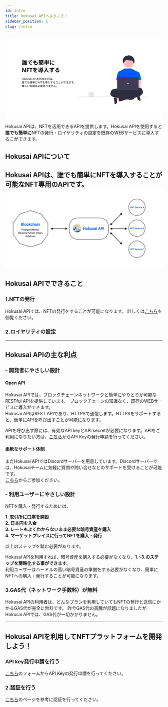 ```yaml
---
id: intro
title: Hokusai APIへようこそ！
sidebar_position: 1
slug: /intro
---
```

  

![intro-top](../assets/intro-top.png)


Hokusai APIは、NFTを活用できるAPIを提供します。Hokusai APIを使用すると**誰でも簡単に**NFTの発行・ロイヤリティの設定を既存のWEBサービスに導入するこができます。
## Hokusai APIについて
  
Hokusai APIは、誰でも簡単にNFTを導入することが可能なNFT専用のAPIです。
![intro-image](../assets/intro-image.png)  
--- 
## Hokusai APIでできること
### 1.NFTの発行
Hokusai APIでは、NFTの発行をすることが可能になります。
詳しくは[こちら](/nft/mint-nft)を御覧ください。
### 2.ロイヤリティの設定
--- 
## Hokusai APIの主な利点
### - 開発者にやさしい設計
#### Open API
Hokusai APIでは、ブロックチェーンネットワークと簡単にやりとりが可能なRESTful APIを提供しています。
ブロックチェーンの知識なく、既存のWEBサービスに導入ができます。  
Hokusai APIはREST APIであり、HTTPSで通信します。HTTPSをサポートすると、簡単にAPIを呼び出すことが可能になります。

APIを呼び出す際には、有効なAPI keyとAPI secretが必要になります。APIをご利用になりたい方は、[こちら](https://hokusai.app/pre-register)からAPI Keyの発行申請を行ってください。

#### 柔軟なサポート体制
またHokusai APIではDiscordサーバーを用意しています。Discordサーバーでは、Hokusaiチームに気軽に質問や問い合せなどのサポートを受けることが可能です。  
[こちら](https://discord.gg/34fmuE25G2)からご参加ください。

### - 利用ユーザーにやさしい設計
NFTを購入・発行するためには、

**1. 取引所に口座を開設**  
**2. 日本円を入金**  
**3. レートもよくわからないまま必要な暗号資産を購入**  
**4. マーケットプレイスに行ってNFTを購入・発行**  

以上のステップを踏む必要があります。

Hokusai APIを利用すれば、暗号資産を購入する必要がなくなり、**1.~3.のステップを簡略化する事ができます**。  
利用ユーザーはハードルの高い暗号資産の準備をする必要がなくなり、簡単にNFTへの購入・発行することが可能になります。

### 3.GAS代（ネットワーク手数料）が無料
Hokusai APIの利用者は、どんなプランを利用していてもNFTの発行と送信にかかるGAS代が完全に無料です。
昨今GAS代の高騰が話題になりましたがHokusai APIでは、GAS代が一切かかりません。

--- 

## Hokusai APIを利用してNFTプラットフォームを開発しよう！
### API key発行申請を行う
[こちら](https://hokusai.app/pre-register)のフォームからAPI Keyの発行申請を行ってください。
### 2.認証を行う
[こちら](/authentication)のページを参考に認証を行ってください。


